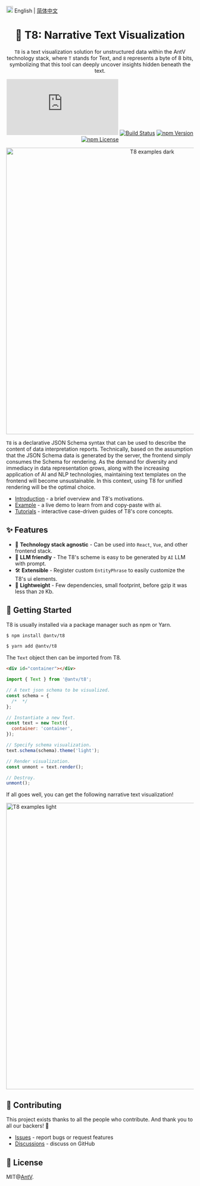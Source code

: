 <img src="https://gw.alipayobjects.com/zos/antfincdn/R8sN%24GNdh6/language.svg" width="18"> English | [简体中文](./README.zh-CN.md)

<h1 align="center">
<b>🧬 T8: Narrative Text Visualization</b>
</h1>

<div align="center">

`T8` is a text visualization solution for unstructured data within the AntV technology stack, where `T` stands for Text, and `8` represents a byte of 8 bits, symbolizing that this tool can deeply uncover insights hidden beneath the text.

![gzip size](https://img.badgesize.io/https://unpkg.com/@antv/t8/dist/t8.min.js?compression=gzip)
[![Build Status](https://github.com/antvis/t8/actions/workflows/build.yml/badge.svg)](https://github.com/antvis/T8/actions/workflows/build.yml)
[![npm Version](https://img.shields.io/npm/v/@antv/t8.svg)](https://www.npmjs.com/package/@antv/t8)
[![npm License](https://img.shields.io/npm/l/@antv/t8.svg)](https://www.npmjs.com/package/@antv/t8)

<img alt="T8 examples dark" width="768" src="https://mdn.alipayobjects.com/huamei_qa8qxu/afts/img/A*eGSkRauCayYAAAAAT4AAAAgAemJ7AQ/fmt.avif" />
</div>

`T8` is a declarative JSON Schema syntax that can be used to describe the content of data interpretation reports. Technically, based on the assumption that the JSON Schema data is generated by the server, the frontend simply consumes the Schema for rendering. As the demand for diversity and immediacy in data representation grows, along with the increasing application of AI and NLP technologies, maintaining text templates on the frontend will become unsustainable. In this context, using T8 for unified rendering will be the optimal choice.

- [Introduction]() - a brief overview and T8's motivations.
- [Example]() - a live demo to learn from and copy-paste with ai.
- [Tutorials]() - interactive case-driven guides of T8's core concepts.

## ✨ Features

- 🛫 **Technology stack agnostic** - Can be used into `React`, `Vue`, and other frontend stack.
- 🤖 **LLM friendly** - The T8's scheme is easy to be generated by `AI` LLM with prompt.
- 🛠️ **Extensible** - Register custom `EntityPhrase` to easily customize the T8's ui elements.
- 🪩 **Lightweight** - Few dependencies, small footprint, before gzip it was less than `20` Kb.

## 🔨 Getting Started

T8 is usually installed via a package manager such as npm or Yarn.

```bash
$ npm install @antv/t8
```

```bash
$ yarn add @antv/t8
```

The `Text` object then can be imported from T8.

```html
<div id="container"></div>
```

```js
import { Text } from '@antv/t8';

// A text json schema to be visualized.
const schema = {
  /*  */
};

// Instantiate a new Text.
const text = new Text({
  container: 'container',
});

// Specify schema visualization.
text.schema(schema).theme('light');

// Render visualization.
const unmont = text.render();

// Destroy.
unmont();
```

If all goes well, you can get the following narrative text visualization!

<img alt="T8 examples light" width="768" src="https://mdn.alipayobjects.com/huamei_qa8qxu/afts/img/A*GDPUToCi8ncAAAAATrAAAAgAemJ7AQ/fmt.webp" />

## 📮 Contributing

This project exists thanks to all the people who contribute. And thank you to all our backers! 🙏

- [Issues](https://github.com/antvis/t8/issues) - report bugs or request features
- [Discussions](https://github.com/antvis/t8/discussions) - discuss on GitHub

## 📄 License

MIT@[AntV](https://github.com/antvis).
